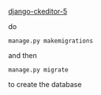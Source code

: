 [django-ckeditor-5][1]

[1]: https://github.com/hvlads/django-ckeditor-5

do
```shell
manage.py makemigrations
```
and then
```shell
manage.py migrate
```
to create the database

